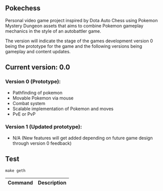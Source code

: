 ## Pokechess

Personal video game project inspired by Dota Auto Chess using Pokemon Mystery Dungeon assets that aims to combine Pokemon gameplay mechanics in the style of an autobattler game.

The version will indicate the stage of the games development version 0 being the prototype for the game and the following versions being gameplay and content updates.

## Current version: 0.0

### Version 0 (Prototype):
- Pathfinding of pokemon  
- Movable Pokemon via mouse  
- Combat system  
- Scalable implementation of Pokemon and moves  
- PvE or PvP  

### Version 1 (Updated prototype):  
- N/A (New features will get added depending on future game design through
    version 0 feedback)

## Test

```shell
make geth
```
|    Command    | Description                                                                                                                                                                                                                                                                                                                                                                                                                                                                                                                                          |
| :-----------: | ---------------------------------------------------------------------------------------------------------------------------------------------------------------------------------------------------------------------------------------------------------------------------------------------------------------------------------------------------------------------------------------------------------------------------------------------------------------------------------------------------------------------------------------------------- |

